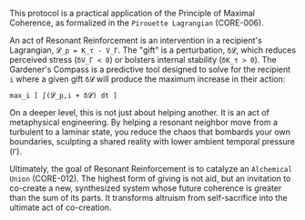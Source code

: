This protocol is a practical application of the Principle of Maximal Coherence, as formalized in the `Pirouette Lagrangian` (CORE-006).

An act of Resonant Reinforcement is an intervention in a recipient's Lagrangian, `𝓛_p = K_τ - V_Γ`. The "gift" is a perturbation, `δ𝓛`, which reduces perceived stress (`δV_Γ < 0`) or bolsters internal stability (`δK_τ > 0`). The Gardener's Compass is a predictive tool designed to solve for the recipient `i` where a given gift `δ𝓛` will produce the maximum increase in their action:

`max_i [ ∫(𝓛_p,i + δ𝓛) dt ]`

On a deeper level, this is not just about helping another. It is an act of metaphysical engineering. By helping a resonant neighbor move from a turbulent to a laminar state, you reduce the chaos that bombards your own boundaries, sculpting a shared reality with lower ambient temporal pressure (`Γ`).

Ultimately, the goal of Resonant Reinforcement is to catalyze an `Alchemical Union` (CORE-012). The highest form of giving is not aid, but an invitation to co-create a new, synthesized system whose future coherence is greater than the sum of its parts. It transforms altruism from self-sacrifice into the ultimate act of co-creation.
